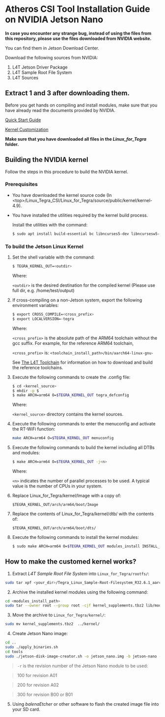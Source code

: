 # Atheros CSI Tool Installation Guide on NVIDIA Jetson Nano

**In case you encounter any strange bug, instead of using the files from this repository, please use the files downloaded from NVIDIA website.** 

You can find them in Jetson Download Center.

Download the following sources from NVIDIA:
1. L4T Jetson Driver Package
2. L4T Sample Root File System
3. L4T Sources

Extract 1 and 3 after downloading them.
---
Before you get hands on compiling and install modules, make sure that you have already read the documents provided by NVIDIA.


[Quick Start Guide](https://docs.nvidia.com/jetson/archives/l4t-archived/l4t-3261/index.html#page/Tegra%20Linux%20Driver%20Package%20Development%20Guide/quick_start.html)


[Kernel Customization](https://docs.nvidia.com/jetson/l4t/index.html#page/Tegra%20Linux%20Driver%20Package%20Development%20Guide/kernel_custom.html#)

**Make sure that you have downloaded all files in the *Linux_for_Tegra* folder.**

## Building the NVIDIA kernel

Follow the steps in this procedure to build the NVIDIA kernel.

### Prerequisites

* You have downloaded the kernel source code (In &lt;top&gt;/Linux_Tegra_CSI/Linux_for_Tegra/source/public/kernel/kernel-4.9).

* You have installed the utilities required by the kernel build process.

  Install the utilities with the command:

  ```bash
  $ sudo apt install build-essential bc libncurses5-dev libncursesw5-dev libssl-dev
  ```

### To build the Jetson Linux Kernel

1. Set the shell variable with the command:

   ```bash
   $ TEGRA_KERNEL_OUT=<outdir>
   ```

   Where:

   `<outdir>` is the desired destination for the compiled kernel (Please use full dir, e.g. /home/test/output)

2. If cross-compiling on a non-Jetson system, export the following environment variables:
   ```bash
   $ export CROSS_COMPILE=<cross_prefix>
   $ export LOCALVERSION=-tegra
   ```
   
   Where:

   `<cross_prefix>` is the absolute path of the ARM64 toolchain without the gcc suffix. For example, for the reference ARM64 toolchain, 

   `<cross_prefix>` is:
   `<toolchain_install_path>/bin/aarch64-linux-gnu-`

   See [The L4T Toolchain](https://docs.nvidia.com/jetson/l4t/Tegra%20Linux%20Driver%20Package%20Development%20Guide/xavier_toolchain.html#) for information on how to download and build the reference toolchains.

3. Execute the following commands to create the .config file:

   ```bash
   $ cd <kernel_source>
   $ mkdir -p $
   $ make ARCH=arm64 O=$TEGRA_KERNEL_OUT tegra_defconfig
   ```

   Where:

   `<kernel_source>` directory contains the kernel sources.

4. Execute the following commands to enter the menuconfig and activate the RT-WiFi function:

   ```bash
   make ARCH=arm64 O=$TEGRA_KERNEL_OUT menuconfig
   ```

5. Execute the following commands to build the kernel including all DTBs and modules:

   ```bash
   $ make ARCH=arm64 O=$TEGRA_KERNEL_OUT -j<n>
   ```

   Where:

   `<n>` indicates the number of parallel processes to be used. A typical value is the number of CPUs in your system.

6. Replace Linux_for_Tegra/kernel/Image with a copy of:

   `$TEGRA_KERNEL_OUT/arch/arm64/boot/Image`

7. Replace the contents of Linux_for_Tegra/kernel/dtb/ with the contents of:

   `$TEGRA_KERNEL_OUT/arch/arm64/boot/dts/`

8. Execute the following commands to install the kernel modules:

   ```bash
   $ sudo make ARCH=arm64 O=$TEGRA_KERNEL_OUT modules_install INSTALL_MOD_PATH=<top>/Linux_for_Tegra/rootfs/
   ```

## How to make the customed kernel works?
1. Extract *L4T Sample Root File System* into `Linux_for_Tegra/rootfs/`:

```bash
sudo tar xpf <your_dir>/Tegra_Linux_Sample-Root-Filesystem_R32.6.1_aarch64.tbz2 
```

2. Archive the installed kernel modules using the following command:

```bash
cd <modules_install_path>
sudo tar --owner root --group root -cjf kernel_supplements.tbz2 lib/modules
```

3. Move the archive to `Linux_for_Tegra/kernel/`:

```bash
sudo mv kernel_supplements.tbz2  ../kernel/
```

4. Create Jetson Nano image:

```bash
cd ..
sudo ./apply_binaries.sh
cd tools
sudo ./jetson-disk-image-creator.sh -o jetson_nano.img -b jetson-nano -r 300
```

   > `-r` is the revision number of the Jetson Nano module to be used:

   > 100 for revision A01

   > 200 for revision A02

   > 300 for revision B00 or B01

5. Using *balenaEtcher* or other software to flash the created image file into your SD card.


 